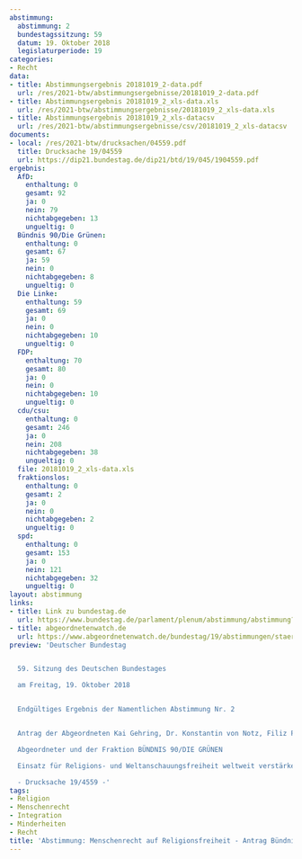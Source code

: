 ```yaml
---
abstimmung:
  abstimmung: 2
  bundestagssitzung: 59
  datum: 19. Oktober 2018
  legislaturperiode: 19
categories:
- Recht
data:
- title: Abstimmungsergebnis 20181019_2-data.pdf
  url: /res/2021-btw/abstimmungsergebnisse/20181019_2-data.pdf
- title: Abstimmungsergebnis 20181019_2_xls-data.xls
  url: /res/2021-btw/abstimmungsergebnisse/20181019_2_xls-data.xls
- title: Abstimmungsergebnis 20181019_2_xls-datacsv
  url: /res/2021-btw/abstimmungsergebnisse/csv/20181019_2_xls-datacsv
documents:
- local: /res/2021-btw/drucksachen/04559.pdf
  title: Drucksache 19/04559
  url: https://dip21.bundestag.de/dip21/btd/19/045/1904559.pdf
ergebnis:
  AfD:
    enthaltung: 0
    gesamt: 92
    ja: 0
    nein: 79
    nichtabgegeben: 13
    ungueltig: 0
  Bündnis 90/Die Grünen:
    enthaltung: 0
    gesamt: 67
    ja: 59
    nein: 0
    nichtabgegeben: 8
    ungueltig: 0
  Die Linke:
    enthaltung: 59
    gesamt: 69
    ja: 0
    nein: 0
    nichtabgegeben: 10
    ungueltig: 0
  FDP:
    enthaltung: 70
    gesamt: 80
    ja: 0
    nein: 0
    nichtabgegeben: 10
    ungueltig: 0
  cdu/csu:
    enthaltung: 0
    gesamt: 246
    ja: 0
    nein: 208
    nichtabgegeben: 38
    ungueltig: 0
  file: 20181019_2_xls-data.xls
  fraktionslos:
    enthaltung: 0
    gesamt: 2
    ja: 0
    nein: 0
    nichtabgegeben: 2
    ungueltig: 0
  spd:
    enthaltung: 0
    gesamt: 153
    ja: 0
    nein: 121
    nichtabgegeben: 32
    ungueltig: 0
layout: abstimmung
links:
- title: Link zu bundestag.de
  url: https://www.bundestag.de/parlament/plenum/abstimmung/abstimmung?id=543
- title: abgeordnetenwatch.de
  url: https://www.abgeordnetenwatch.de/bundestag/19/abstimmungen/staerkung-des-menschenrechts-auf-religionsfreiheit
preview: 'Deutscher Bundestag


  59. Sitzung des Deutschen Bundestages

  am Freitag, 19. Oktober 2018


  Endgültiges Ergebnis der Namentlichen Abstimmung Nr. 2


  Antrag der Abgeordneten Kai Gehring, Dr. Konstantin von Notz, Filiz Polat, weiterer

  Abgeordneter und der Fraktion BÜNDNIS 90/DIE GRÜNEN

  Einsatz für Religions- und Weltanschauungsfreiheit weltweit verstärken

  - Drucksache 19/4559 -'
tags:
- Religion
- Menschenrecht
- Integration
- Minderheiten
- Recht 
title: 'Abstimmung: Menschenrecht auf Religionsfreiheit - Antrag Bündnis 90/Die Grünen'
---
```

